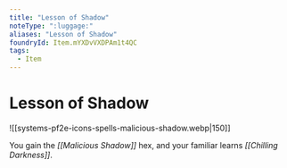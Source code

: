 ```yaml
---
title: "Lesson of Shadow"
noteType: ":luggage:"
aliases: "Lesson of Shadow"
foundryId: Item.mYXDvVXDPAm1t4QC
tags:
  - Item
---
```


# Lesson of Shadow
![[systems-pf2e-icons-spells-malicious-shadow.webp|150]]

You gain the _[[Malicious Shadow]]_ hex, and your familiar learns _[[Chilling Darkness]]_.
